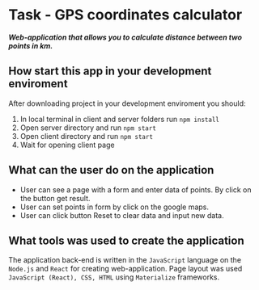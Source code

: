 Task - GPS coordinates calculator
=====================
***Web-application that allows you to calculate distance between two points in km.***

How start this app in your development enviroment
-----------------------------------
After downloading project in your development enviroment you should:
1. In local terminal in client and server folders run `npm install`
2. Open server directory and run `npm start`
3. Open client directory and run `npm start`
4. Wait for opening client page

What can the user do on the application
-----------------------------------
* User can see a page with a form and enter data of points. By click on the button get result.
* User can set points in form by click on the google maps.
* User can click button Reset to clear data and input new data.

What tools was used to create the application
-----------------------------------

The application back-end is written in the `JavaScript` language on the `Node.js` and `React` for creating web-application. Page layout was used `JavaScript (React), CSS, HTML` using `Materialize` frameworks.
